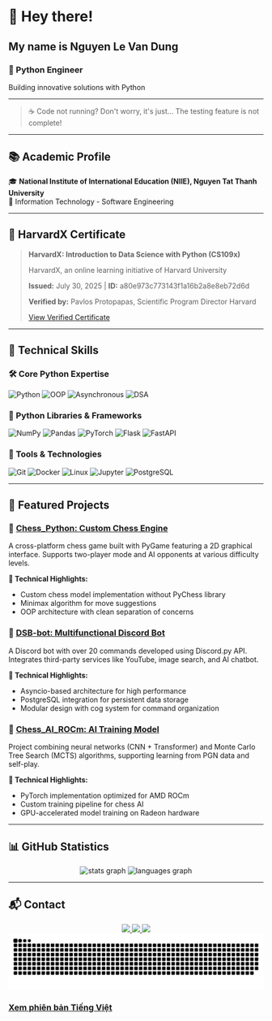 
# 👋 Hey there!
## My name is Nguyen Le Van Dung
### 🚀 Python Engineer
Building innovative solutions with Python

---
> ☕ Code not running? Don't worry, it's just... The testing feature is not complete!
---

## 📚 Academic Profile

🎓 **National Institute of International Education (NIIE), Nguyen Tat Thanh University**  
📘 Information Technology - Software Engineering

---

## 🏅 HarvardX Certificate &nbsp;

> **HarvardX: Introduction to Data Science with Python (CS109x)**
>
> HarvardX, an online learning initiative of Harvard University
>
> **Issued:** July 30, 2025 | **ID:** a80e973c773143f1a16b2a8e8eb72d6d
>
> **Verified by:** Pavlos Protopapas, Scientific Program Director Harvard
>
> [View Verified Certificate](https://courses.edx.org/certificates/a80e973c773143f1a16b2a8e8eb72d6d)

---

## 💼 Technical Skills

### 🛠️ Core Python Expertise
<p>
  <img src="https://img.shields.io/badge/  Python-3776AB?logo=python&logoColor=white" alt="Python" />
  <img src="https://img.shields.io/badge/  OOP-3776AB?logo=python&logoColor=white" alt="OOP" />
  <img src="https://img.shields.io/badge/  Async-3776AB?logo=python&logoColor=white" alt="Asynchronous" />
  <img src="https://img.shields.io/badge/  Data Structures & Algorithms-3776AB?logo=python&logoColor=white" alt="DSA" />
</p>


### 🧩 Python Libraries & Frameworks
<p>
  <img src="https://img.shields.io/badge/  NumPy-013243?logo=numpy&logoColor=white" alt="NumPy" />
  <img src="https://img.shields.io/badge/  Pandas-150458?logo=pandas&logoColor=white" alt="Pandas" />
  <img src="https://img.shields.io/badge/  PyTorch-EE4C2C?logo=pytorch&logoColor=white" alt="PyTorch" />
  <img src="https://img.shields.io/badge/  Flask-000000?logo=flask&logoColor=white" alt="Flask" />
  <img src="https://img.shields.io/badge/  FastAPI-009688?logo=fastapi&logoColor=white" alt="FastAPI" />
</p>


### 🧰 Tools & Technologies
<p>
  <img src="https://img.shields.io/badge/  Git-F05032?logo=git&logoColor=white" alt="Git" />
  <img src="https://img.shields.io/badge/  Docker-2496ED?logo=docker&logoColor=white" alt="Docker" />
  <img src="https://img.shields.io/badge/  Linux-FCC624?logo=linux&logoColor=black" alt="Linux" />
  <img src="https://img.shields.io/badge/  Jupyter-F37626?logo=jupyter&logoColor=white" alt="Jupyter" />
  <img src="https://img.shields.io/badge/  PostgreSQL-4169E1?logo=postgresql&logoColor=white" alt="PostgreSQL" />
</p>


---

## 🌟 Featured Projects &nbsp;

### 📌 [Chess_Python: Custom Chess Engine](https://github.com/VanDung-dev/Chess_Python)
A cross-platform chess game built with PyGame featuring a 2D graphical interface. Supports two-player mode and AI opponents at various difficulty levels.

**🔧 Technical Highlights:**
  - Custom chess model implementation without PyChess library
  - Minimax algorithm for move suggestions
  - OOP architecture with clean separation of concerns

### 📌 [DSB-bot: Multifunctional Discord Bot](https://github.com/VanDung-dev/DSB-bot)
A Discord bot with over 20 commands developed using Discord.py API. Integrates third-party services like YouTube, image search, and AI chatbot.

**🔧 Technical Highlights:**
  - Asyncio-based architecture for high performance
  - PostgreSQL integration for persistent data storage
  - Modular design with cog system for command organization

### 📌 [Chess_AI_ROCm: AI Training Model](https://github.com/VanDung-dev/Chess_AI_ROCm)
Project combining neural networks (CNN + Transformer) and Monte Carlo Tree Search (MCTS) algorithms, supporting learning from PGN data and self-play.

**🔧 Technical Highlights:**
  - PyTorch implementation optimized for AMD ROCm
  - Custom training pipeline for chess AI
  - GPU-accelerated model training on Radeon hardware



---

## 📊 GitHub Statistics

<div align="center">
  <img src="https://github-readme-stats.vercel.app/api?username=VanDung-dev&hide_title=false&hide_rank=false&show_icons=true&include_all_commits=false&count_private=false&disable_animations=false&theme=radical&locale=en&hide_border=false&order=1" height="150" alt="stats graph"  />
  <img src="https://github-readme-stats.vercel.app/api/top-langs?username=VanDung-dev&locale=en&hide_title=false&layout=compact&card_width=320&langs_count=5&theme=radical&hide_border=false&order=2" height="150" alt="languages graph"  />
</div>



---

## 📬 Contact

<div align="center">
  <a href="https://www.linkedin.com/in/dung-nguyen-211bab348/">
    <img src="https://img.shields.io/badge/LinkedIn-0077B5?logo=linkedin&logoColor=white&style=for-the-badge&effect=plastic" />
  </a>
  
  <a href="https://t.me/vandungdev">
    <img src="https://img.shields.io/badge/Telegram-26A5E4?logo=telegram&logoColor=white&style=for-the-badge&effect=plastic" />
  </a>
  
  <a href="https://github.com/VanDung-dev">
    <img src="https://img.shields.io/badge/GitHub-181717?logo=github&logoColor=white&style=for-the-badge&effect=plastic" />
  </a>
  
</div>

<div align="center">
  <img src="https://raw.githubusercontent.com/Platane/snk/output/github-contribution-grid-snake-dark.svg" alt="Snake animation" />
</div>

### [Xem phiên bản Tiếng Việt](README_vi.md)
